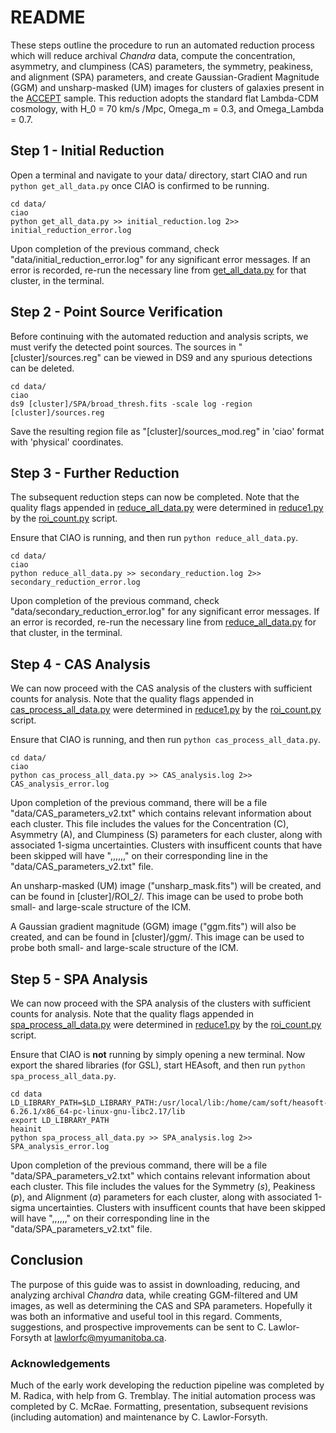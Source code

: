 # README #

These steps outline the procedure to run an automated reduction process which will reduce archival *Chandra* data, compute the concentration, asymmetry, and clumpiness (CAS) parameters, the symmetry, peakiness, and alignment (SPA) parameters, and create Gaussian-Gradient Magnitude (GGM) and unsharp-masked (UM) images for clusters of galaxies present in the [ACCEPT](https://web.pa.msu.edu/astro/MC2/accept/) sample. This reduction adopts the standard flat Lambda-CDM cosmology, with H_0 = 70 km/s /Mpc, Omega_m = 0.3, and Omega_Lambda = 0.7.

## Step 1 - Initial Reduction ##

Open a terminal and navigate to your data/ directory, start CIAO and run `python get_all_data.py` once CIAO is confirmed to be running.
```
cd data/
ciao
python get_all_data.py >> initial_reduction.log 2>> initial_reduction_error.log
```

Upon completion of the previous command, check "data/initial_reduction_error.log" for any significant error messages. If an error is recorded, re-run the necessary line from [get_all_data.py](get_all_data.py) for that cluster, in the terminal.

## Step 2 - Point Source Verification ##

Before continuing with the automated reduction and analysis scripts, we must verify the detected point sources. The sources in "[cluster]/sources.reg" can be viewed in DS9 and any spurious detections can be deleted.
```
cd data/
ciao
ds9 [cluster]/SPA/broad_thresh.fits -scale log -region [cluster]/sources.reg
```
Save the resulting region file as "[cluster]/sources_mod.reg" in 'ciao' format with 'physical' coordinates.

## Step 3 - Further Reduction ##

The subsequent reduction steps can now be completed. Note that the quality flags appended in [reduce_all_data.py](reduce_all_data.py) were determined in [reduce1.py](reduce1.py) by the [roi_count.py](roi_count.py) script.

Ensure that CIAO is running, and then run `python reduce_all_data.py`.
```
cd data/
ciao
python reduce_all_data.py >> secondary_reduction.log 2>> secondary_reduction_error.log
```

Upon completion of the previous command, check "data/secondary_reduction_error.log" for any significant error messages. If an error is recorded, re-run the necessary line from [reduce_all_data.py](reduce_all_data.py) for that cluster, in the terminal.

## Step 4 - CAS Analysis ##

We can now proceed with the CAS analysis of the clusters with sufficient counts for analysis. Note that the quality flags appended in [cas_process_all_data.py](cas_process_all_data.py) were determined in [reduce1.py](reduce1.py) by the [roi_count.py](roi_count.py) script.

Ensure that CIAO is running, and then run `python cas_process_all_data.py`.
```
cd data/
ciao
python cas_process_all_data.py >> CAS_analysis.log 2>> CAS_analysis_error.log
```

Upon completion of the previous command, there will be a file "data/CAS_parameters_v2.txt" which contains relevant information about each cluster. This file includes the values for the Concentration (C), Asymmetry (A), and Clumpiness (S) parameters for each cluster, along with associated 1-sigma uncertainties. Clusters with insufficent counts that have been skipped will have ",,,,,," on their corresponding line in the "data/CAS_parameters_v2.txt" file.

An unsharp-masked (UM) image ("unsharp_mask.fits") will be created, and can be found in [cluster]/ROI_2/. This image can be used to probe both small- and large-scale structure of the ICM.

A Gaussian gradient magnitude (GGM) image ("ggm.fits") will also be created, and can be found in [cluster]/ggm/. This image can be used to probe both small- and large-scale structure of the ICM.

## Step 5 - SPA Analysis ##

We can now proceed with the SPA analysis of the clusters with sufficient counts for analysis. Note that the quality flags appended in [spa_process_all_data.py](spa_process_all_data.py) were determined in [reduce1.py](reduce1.py) by the [roi_count.py](roi_count.py) script.

Ensure that CIAO is **not** running by simply opening a new terminal. Now export the shared libraries (for GSL), start HEAsoft, and then run `python spa_process_all_data.py`.
```
cd data
LD_LIBRARY_PATH=$LD_LIBRARY_PATH:/usr/local/lib:/home/cam/soft/heasoft-6.26.1/x86_64-pc-linux-gnu-libc2.17/lib
export LD_LIBRARY_PATH
heainit
python spa_process_all_data.py >> SPA_analysis.log 2>> SPA_analysis_error.log
```

Upon completion of the previous command, there will be a file "data/SPA_parameters_v2.txt" which contains relevant information about each cluster. This file includes the values for the Symmetry (*s*), Peakiness (*p*), and Alignment (*a*) parameters for each cluster, along with associated 1-sigma uncertainties. Clusters with insufficent counts that have been skipped will have ",,,,,," on their corresponding line in the "data/SPA_parameters_v2.txt" file.

## Conclusion ##

The purpose of this guide was to assist in downloading, reducing, and analyzing archival *Chandra* data, while creating GGM-filtered and UM images, as well as determining the CAS and SPA parameters. Hopefully it was both an informative and useful tool in this regard. Comments, suggestions, and prospective improvements can be sent to C. Lawlor-Forsyth at [lawlorfc@myumanitoba.ca](mailto:lawlorfc@myumanitoba.ca).

### Acknowledgements ###
Much of the early work developing the reduction pipeline was completed by M. Radica, with help from G. Tremblay. The initial automation process was completed by C. McRae. Formatting, presentation, subsequent revisions (including automation) and maintenance by C. Lawlor-Forsyth.
